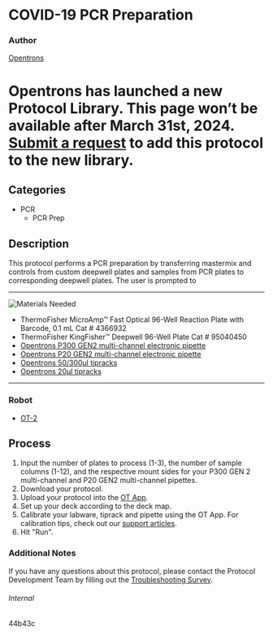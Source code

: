 # COVID-19 PCR Preparation

### Author
[Opentrons](https://opentrons.com/)


# Opentrons has launched a new Protocol Library. This page won’t be available after March 31st, 2024. [Submit a request](https://docs.google.com/forms/d/e/1FAIpQLSdYYp9QCKow4nn0KlCVsMS3HX0eJ0N9O7-erajKvcpT0lWbSg/viewform) to add this protocol to the new library.

## Categories
* PCR
	* PCR Prep

## Description
This protocol performs a PCR preparation by transferring mastermix and controls from custom deepwell plates and samples from PCR plates to corresponding deepwell plates. The user is prompted to

---
![Materials Needed](https://s3.amazonaws.com/opentrons-protocol-library-website/custom-README-images/001-General+Headings/materials.png)

* ThermoFisher MicroAmp™ Fast Optical 96-Well Reaction Plate with Barcode, 0.1 mL Cat # 4366932
* ThermoFisher KingFisher™ Deepwell 96-Well Plate Cat # 95040450
* [Opentrons P300 GEN2 multi-channel electronic pipette](https://shop.opentrons.com/collections/ot-2-pipettes/products/8-channel-electronic-pipette)
* [Opentrons P20 GEN2 multi-channel electronic pipette](https://shop.opentrons.com/collections/ot-2-pipettes/products/8-channel-electronic-pipette)
* [Opentrons 50/300µl tipracks](https://shop.opentrons.com/collections/opentrons-tips/products/opentrons-300ul-tips)
* [Opentrons 20µl tipracks](https://shop.opentrons.com/collections/opentrons-tips/products/opentrons-10ul-tips)

---

### Robot
* [OT-2](https://opentrons.com/ot-2)

## Process
1. Input the number of plates to process (1-3), the number of sample columns (1-12), and the respective mount sides for your P300 GEN 2 multi-channel and P20 GEN2 multi-channel pipettes.
2. Download your protocol.
3. Upload your protocol into the [OT App](https://opentrons.com/ot-app).
4. Set up your deck according to the deck map.
5. Calibrate your labware, tiprack and pipette using the OT App. For calibration tips, check out our [support articles](https://support.opentrons.com/en/collections/1559720-guide-for-getting-started-with-the-ot-2).
6. Hit "Run".

### Additional Notes
If you have any questions about this protocol, please contact the Protocol Development Team by filling out the [Troubleshooting Survey](https://protocol-troubleshooting.paperform.co/).

###### Internal
44b43c
